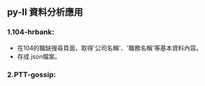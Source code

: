 ## py-II 資料分析應用
### 1.104-hrbank: 
* 在104的職缺搜尋頁面，取得'公司名稱'、'職務名稱'等基本資料內容。
* 存成 json檔案。
</hr>

### 2.PTT-gossip:

